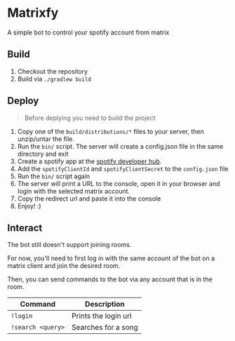 # Matrixfy

A simple bot to control your spotify account from matrix

## Build

1. Checkout the repository
2. Build via `./gradlew build`

## Deploy

> Before deplying you need to build the project

1. Copy one of the `build/distributions/*` files to your server, then unzip/untar the file.
2. Run the `bin/` script. The server will create a config.json file in the same directory and exit
3. Create a spotify app at the [spotify developer hub](https://developer.spotify.com/dashboard/applications).
4. Add
   the `spotifyClientId` and `spotifyClientSecret` to the `config.json` file
5. Run the `bin/` script again
6. The server will print a URL to the console, open it in your browser and login with the selected matrix account.
7. Copy the redirect url and paste it into the console
8. Enjoy! :)

## Interact

The bot still doesn't support joining rooms.

For now, you'll need to first log in with the same account of the bot on a matrix client and join the desired room.

Then, you can send commands to the bot via any account that is in the room.

| Command           | Description          |
|-------------------|----------------------|
| `!login`          | Prints the login url |
| `!search <query>` | Searches for a song  |